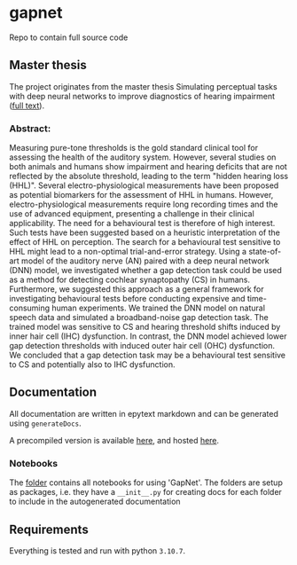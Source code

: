 # gapnet

Repo to contain full source code


## Master thesis

The project originates from the master thesis Simulating perceptual tasks with deep neural networks to improve diagnostics of hearing impairment
([full text](https://fulltext-gateway.cvt.dk/oafilestore?oid=624d7509610dfe20b13a2b14&targetid=624d75094aace9106e2219a5)).

### Abstract:

Measuring pure-tone thresholds is the gold standard clinical tool for assessing the health of the auditory system.
However, several studies on both animals and humans show impairment and hearing deficits that are not reflected by the absolute threshold, leading to the term "hidden hearing loss (HHL)".
Several electro-physiological measurements have been proposed as potential biomarkers for the assessment of HHL in humans.
However, electro-physiological measurements require long recording times and the use of advanced equipment, presenting a challenge in their clinical applicability.
The need for a behavioural test is therefore of high interest. Such tests have been suggested based on a heuristic interpretation of the effect of HHL on perception.
The search for a behavioural test sensitive to HHL might lead to a non-optimal trial-and-error strategy.
Using a state-of-art model of the auditory nerve (AN) paired with a deep neural network (DNN) model, we investigated whether a gap detection task could be used as a method for detecting cochlear synaptopathy (CS) in humans.
Furthermore, we suggested this approach as a general framework for investigating behavioural tests before conducting expensive and time-consuming human experiments.
We trained the DNN model on natural speech data and simulated a broadband-noise gap detection task.
The trained model was sensitive to CS and hearing threshold shifts induced by inner hair cell (IHC) dysfunction.
In contrast, the DNN model achieved lower gap detection thresholds with induced outer hair cell (OHC) dysfunction.
We concluded that a gap detection task may be a behavioural test sensitive to CS and potentially also to IHC dysfunction.




## Documentation

All documentation are written in epytext markdown and can be generated using `generateDocs`.

A precompiled version is available [here](docs/api), and hosted [here](https://pjnr1.github.io/gapnet/api/index.html).


### Notebooks

The [folder](notebooks) contains all notebooks for using 'GapNet'.
The folders are setup as packages, i.e. they have a `__init__.py` for creating docs for each folder to include in the 
autogenerated documentation

## Requirements

Everything is tested and run with python `3.10.7`.
